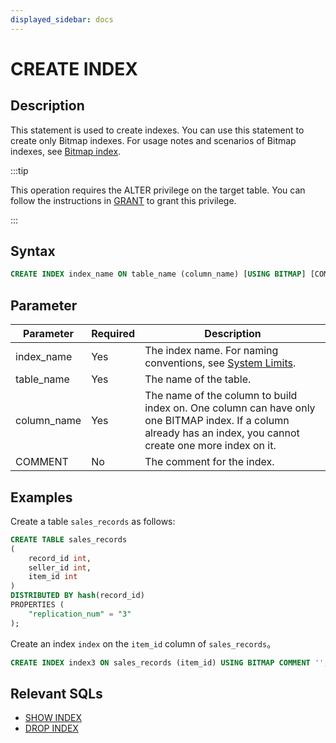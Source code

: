 ```yaml
---
displayed_sidebar: docs
---
```


# CREATE INDEX

## Description

This statement is used to create indexes. You can use this statement to create only Bitmap indexes. For usage notes and scenarios of Bitmap indexes, see [Bitmap index](../../../table_design/indexes/Bitmap_index.md).

:::tip

This operation requires the ALTER privilege on the target table. You can follow the instructions in [GRANT](../account-management/GRANT.md) to grant this privilege.

:::

## Syntax

```SQL
CREATE INDEX index_name ON table_name (column_name) [USING BITMAP] [COMMENT'']
```

## Parameter

| **Parameter** | **Required**   | **Description**                                                              |
| ------------- | -------------- | ---------------------------------------------------------------------------- |
| index_name    | Yes            | The index name. For naming conventions, see [System Limits](../../System_limit.md). |
| table_name    | Yes            | The name of the table.                                                       |
| column_name   | Yes            | The name of the column to build index on. One column can have only one BITMAP index. If a column already has an index, you cannot create one more index on it. |
| COMMENT       | No             | The comment for the index.                                                   |

## Examples

Create a table `sales_records` as follows:

```SQL
CREATE TABLE sales_records
(
    record_id int,
    seller_id int,
    item_id int
)
DISTRIBUTED BY hash(record_id)
PROPERTIES (
    "replication_num" = "3"
);
```

Create an index `index` on the `item_id` column of `sales_records`。

```SQL
CREATE INDEX index3 ON sales_records (item_id) USING BITMAP COMMENT '';
```

## Relevant SQLs

- [SHOW INDEX](SHOW_INDEX.md)
- [DROP INDEX](DROP_INDEX.md)
